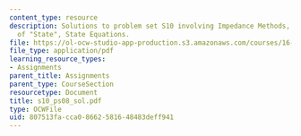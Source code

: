 ```yaml
---
content_type: resource
description: Solutions to problem set S10 involving Impedance Methods, The Concept
  of "State", State Equations.
file: https://ol-ocw-studio-app-production.s3.amazonaws.com/courses/16-01-unified-engineering-i-ii-iii-iv-fall-2005-spring-2006/807513facca08662581648483deff941_s10_ps08_sol.pdf
file_type: application/pdf
learning_resource_types:
- Assignments
parent_title: Assignments
parent_type: CourseSection
resourcetype: Document
title: s10_ps08_sol.pdf
type: OCWFile
uid: 807513fa-cca0-8662-5816-48483deff941
---
```

